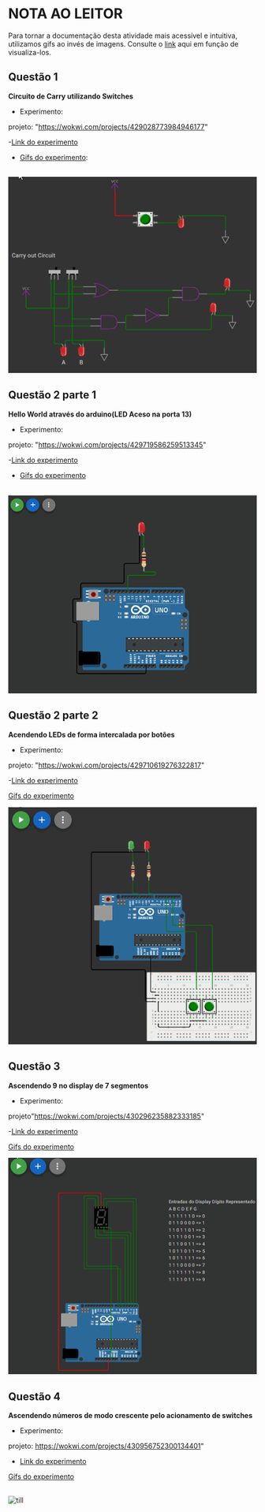
# NOTA AO LEITOR
Para tornar a documentação desta atividade mais acessível e intuitiva, utilizamos gifs ao invés de imagens. Consulte o [link](#https://github.com/jAzz-hub/Microcontroladores_CEFET-MG/tree/main/Atividade_2/Documentation/gifs) aqui em função de visualiza-los.

## Questão 1
**Circuito de Carry utilizando Switches**

- Experimento:
<!-- Q1 - Hello World Wokwki-->
projeto: "https://wokwi.com/projects/429028773984946177"

-[Link do experimento](#https://wokwi.com/projects/429028773984946177)

- [Gifs do experimento](#Documentation/gifs/1.gif): <br> <br>

![till](Documentation/gifs/1.gif)



## Questão 2 parte 1
**Hello World através do arduino(LED Aceso na porta 13)**

- Experimento:
<!-- Q2 - Parte 1 -->
projeto: "https://wokwi.com/projects/429719586259513345"


-[Link do experimento](#https://wokwi.com/projects/429719586259513345)


- [Gifs do experimento](#Documentation/gifs/2.1.gif) <br> <br>

![till](Documentation/gifs/2.1.gif)



## Questão 2 parte 2
**Acendendo LEDs de forma intercalada por botões**

- Experimento:
<!-- Q2 - Parte 2 -->
projeto: "https://wokwi.com/projects/429710619276322817"

-[Link do experimento](#https://wokwi.com/projects/429710619276322817)

[Gifs do experimento](#Documentation/gifs/2.2.gif)

![till](Documentation/gifs/2.2.gif)



## Questão 3
**Ascendendo 9 no display de 7 segmentos**

- Experimento:
<!-- Q3 - -->
projeto"https://wokwi.com/projects/430296235882333185"

-[Link do experimento](#https://wokwi.com/projects/430296235882333185)

[Gifs do experimento](#Documentation/gifs/3.gif)

![till](Documentation/gifs/3.gif)



## Questão 4
**Ascendendo números de modo crescente pelo acionamento de switches**

- Experimento:
<!-- Q4 - -->
projeto: https://wokwi.com/projects/430956752300134401"

- [Link do experimento](#https://wokwi.com/projects/430956752300134401)

[Gifs do experimento](#Documentation/gifs/4.gif) <br> <br>

![till](Documentation/gifs/4.gif)

